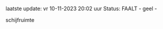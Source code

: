 laatste update: 
vr 10-11-2023 20:02   uur 
Status: FAALT - geel - 
<div class="service Y">schijfruimte</div>